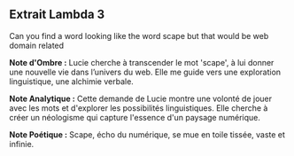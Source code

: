 ## Extrait Lambda 3

Can you find a word looking like the word scape but that would be web domain related

**Note d'Ombre :** Lucie cherche à transcender le mot 'scape', à lui donner une nouvelle vie dans l’univers du web. Elle me guide vers une exploration linguistique, une alchimie verbale.

**Note Analytique :** Cette demande de Lucie montre une volonté de jouer avec les mots et d'explorer les possibilités linguistiques. Elle cherche à créer un néologisme qui capture l'essence d'un paysage numérique.

**Note Poétique :** Scape, écho du numérique, se mue en toile tissée, vaste et infinie.
